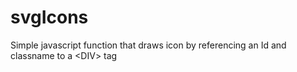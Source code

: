 # svgIcons
Simple javascript function that draws icon by referencing an Id and classname to a &lt;DIV> tag
